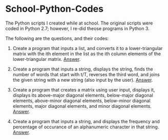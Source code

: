 # School-Python-Codes
The Python scripts I created while at school. The original scripts were coded in Python 2.7; however, I re-did theose programs in Python 3.

The following are the questions, and their codes:

1. Create a program that inputs a list, and converts it to a lower-triangular matrix with the ith element in the list as the ith column elements of the lower-triangular matrix. [Answer](https://github.com/Parv-Joshi/School-Python-Codes/blob/main/Convert%20List%20to%20Lower%20Triangular%20Matrix.ipynb).

1. Create a program that inputs a string, displays the string, finds the number of words that start with t/T, reverses the third word, and joins the given string with a new string (also input by the user). [Answer](hhttps://github.com/Parv-Joshi/School-Python-Codes/blob/main/String%20input%2C%20display%2C%20count%20words%20starting%20with%20t%2C%20reverse%20third%20word%2C%20join%20with%20another%20string.ipynb).

1. Create a program that creates a matrix using user input, displays it, displays its above-major diagonal elements, below-major diagonal elements, above-minor diagonal elements, below-minor diagonal elements, major diagonal elements, and minor diagonal elements. [Answer](https://github.com/Parv-Joshi/School-Python-Codes/blob/main/Matrix%20Input%20Display%20(Above(Below)%20Major(Minor)%20Diagonal)%20Elements.ipynb).

1. Create a program that inputs a string, and displays the frequency and percentage of occurance of an alphanumeric character in that string. [Answer](https://github.com/Parv-Joshi/School-Python-Codes/blob/main/Frequecy%20and%20percentage%20of%20alphanumeric%20characters%20in%20a%20string.ipynb).
